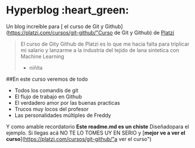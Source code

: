 # Hyperblog :heart_green:
Un blog increíble para [ el curso de Git y Github](https://platzi.com/cursos/git-github/"Curso de Git y Github) de [Platzi](https://platzi.com/"Platzi")
>El curso de Gity Github de Platzi es lo que me hacia falta para triplicar mi salario y lanzarme a la industria del tejido de lana sintetica con Machine Learning
>  - niñita

##En este curso veremos de todo 
* Todos los comandis de git 
* El flujo de trabajo en Github
* El verdadero amor por las buenas practicas
* Trucos muy locos del profesor 
* Las personalidades múltiples de Freddy

Y como amable recordatorio **Este readme.md es un chiste** Diseñadopara el ejemplo. Si llegas acá NO TE LO TOMES UY EN SERIO  y [**mejor ve a ver el curso**](https://platzi.com/cursos/git-github/"a ver el curso")